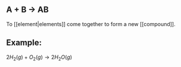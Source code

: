 ## A + B $\rightarrow$ AB

To [[element|elements]] come together to form a new [[compound]]. 

## Example:
$2 H_2(g) + O_2(g) \rightarrow 2 H_2O(g)$
